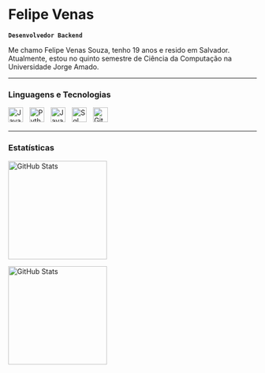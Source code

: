 # Felipe Venas

**`Desenvolvedor Backend`**

Me chamo Felipe Venas Souza, tenho 19 anos e resido em Salvador. Atualmente, estou no quinto semestre de Ciência da Computação na Universidade Jorge Amado. 

---

### Linguagens e Tecnologias

<div style="display: inline_block">
<img 
    align="left" 
    alt="Java" 
    title="Java"
    width="30px" 
    style="padding-right: 10px;" 
    src="https://cdn.jsdelivr.net/gh/devicons/devicon@latest/icons/java/java-original.svg" 
/>

<img 
    align="left" 
    alt="Python" 
    title="Python"
    width="30px" 
    style="padding-right: 10px;" 
    src="https://cdn.jsdelivr.net/gh/devicons/devicon@latest/icons/python/python-original.svg" 
/>

<img 
    align="left" 
    alt="JavaScript" 
    title="JavaScript"
    width="30px" 
    style="padding-right: 10px;" 
    src="https://cdn.jsdelivr.net/gh/devicons/devicon@latest/icons/javascript/javascript-original.svg" 
/>

<img 
    align="left" 
    alt="Sql" 
    title="Sql"
    width="30px" 
    style="padding-right: 10px;" 
    src="https://cdn.jsdelivr.net/gh/devicons/devicon@latest/icons/mysql/mysql-original.svg" 
/>

<img 
    align="left" 
    alt="Git" 
    title="Git"
    width="30px" 
    style="padding-right: 10px;" 
    src="https://cdn.jsdelivr.net/gh/devicons/devicon@latest/icons/git/git-original.svg" 
/>
</div>

<br/>
<br/>

---

### Estatísticas

<p>
  <img 
    align="center" 
    alt="GitHub Stats" 
    height="200" 
    weight="200"
    src="https://github-readme-stats.vercel.app/api?username=felipevenas&show_icons=true&theme=dark&include_all_commits=true&locale=pt-br" 
  />

<img 
      align="center" 
      alt="GitHub Stats" 
      height="200"
      weight="200"
      src="https://github-readme-stats.vercel.app/api/top-langs/?username=felipevenas&theme=dark&layout=compact&custom_title=Tecnologias&langs_count=9" 
  />

</p>

